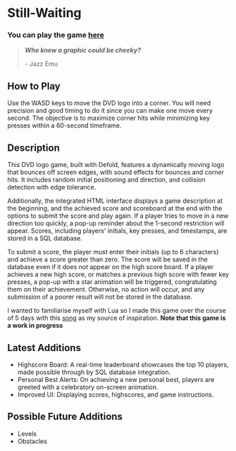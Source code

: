 # Still-Waiting

### You can play the game [**here**](https://stillwaiting.se/)

> ***Who knew a graphic could be cheeky?***
>
> <p>- Jazz Emu</p>

## How to Play   
Use the WASD keys to move the DVD logo into a corner. You will need precision and good timing to do it since you can make one move every second. The objective is to maximize corner hits while minimizing key presses within a 60-second timeframe.

## Description
This DVD logo game, built with Defold, features a dynamically moving logo that bounces off screen edges, with sound effects for bounces and corner hits. It includes random initial positioning and direction, and collision detection with edge tolerance.

Additionally, the integrated HTML interface displays a game description at the beginning, and the achieved score and scoreboard at the end with the options to submit the score and play again. If a player tries to move in a new direction too quickly, a pop-up reminder about the 1-second restriction will appear. Scores, including players' initials, key presses, and timestamps, are stored in a SQL database.

To submit a score, the player must enter their initials (up to 6 characters) and achieve a score greater than zero. The score will be saved in the database even if it does not appear on the high score board. If a player achieves a new high score, or matches a previous high score with fewer key presses, a pop-up with a star animation will be triggered, congratulating them on their achievement. Otherwise, no action will occur, and any submission of a poorer result will not be stored in the database.

I wanted to familiarise myself with Lua so I made this game over the course of 5 days with this [song](https://www.youtube.com/watch?v=_ws0QtAiiXQ) as my source of inspiration. **Note that this game is a work in progress**


## Latest Additions
- Highscore Board: A real-time leaderboard showcases the top 10 players, made possible through by SQL database integration.
- Personal Best Alerts: On achieving a new personal best, players are greeted with a celebratory on-screen animation.
- Improved UI: Displaying scores, highscores, and game instructions.

## Possible Future Additions  
- Levels
- Obstacles

